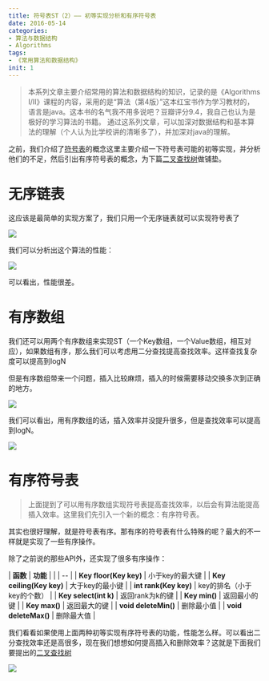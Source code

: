 ```yaml
---
title: 符号表ST（2）—— 初等实现分析和有序符号表
date: 2016-05-14
categories: 
- 算法与数据结构
- Algorithms
tags: 
- 《常用算法和数据结构》
init: 1
---
```



> 本系列文章主要介绍常用的算法和数据结构的知识，记录的是《Algorithms I/II》课程的内容，采用的是“算法（第4版）”这本红宝书作为学习教材的，语言是java。这本书的名气我不用多说吧？豆瓣评分9.4，我自己也认为是极好的学习算法的书籍。
通过这系列文章，可以加深对数据结构和基本算法的理解（个人认为比学校讲的清晰多了），并加深对java的理解。

之前，我们介绍了[符号表](./st1.md)的概念这里主要介绍一下符号表可能的初等实现，并分析他们的不足，然后引出有序符号表的概念，为下篇[二叉查找树](./st3.md)做铺垫。

# **无序链表**

这应该是最简单的实现方案了，我们只用一个无序链表就可以实现符号表了

![](http://img.hksite.cn/2019-03-01-064750.jpg)



我们可以分析出这个算法的性能：

![](http://img.hksite.cn/2019-03-01-64751.jpg)

可以看出，性能很差。

# **有序数组**

我们还可以用两个有序数组来实现ST（一个Key数组，一个Value数组，相互对应），如果数组有序，那么我们可以考虑用二分查找提高查找效率。这样查找复杂度可以提高到logN

但是有序数组带来一个问题，插入比较麻烦，插入的时候需要移动交换多次到正确的地方。

![](http://img.hksite.cn/2019-03-01-064810.jpg)



我们可以看出，用有序数组的话，插入效率并没提升很多，但是查找效率可以提高到logN。

![](http://img.hksite.cn/2019-03-01-064901.jpg)

# **有序符号表**

> 上面提到了可以用有序数组实现符号表提高查找效率，以后会有算法能提高插入效率。这里我们先引入一个新的概念：有序符号表。

其实也很好理解，就是符号表有序。那有序的符号表有什么特殊的呢？最大的不一样就是实现了一些有序操作。

除了之前说的那些API外，还实现了很多有序操作：

| **函数**                 | **功能**                   |
|  | -- |
| **Key floor(Key key)**   | 小于key的最大键            |
| **Key ceiling(Key key)** | 大于key的最小键            |
| **int rank(Key key)**    | key的排名（小于key的个数） |
| **Key select(int k)**    | 返回rank为k的键            |
| **Key min()**            | 返回最小的键               |
| **Key max()**            | 返回最大的键               |
| **void deleteMin()**     | 删除最小值                 |
| **void deleteMax()**     | 删除最大值                 |

我们看看如果使用上面两种初等实现有序符号表的功能，性能怎么样。可以看出二分查找效率还是高很多，现在我们想想如何提高插入和删除效率？这就是下面我们要提出的[二叉查找树](./ST-3-3825c76e-c6da-4f40-a2ba-c089b1d1640b.md)

![](http://img.hksite.cn/2019-03-01-064837.jpg)


    